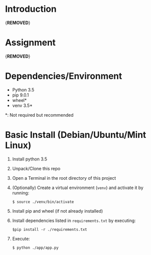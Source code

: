 # Introduction

{**REMOVED**}

# Assignment

{**REMOVED**}

# Dependencies/Environment

* Python 3.5
* pip 9.0.1
* wheel*
* venv 3.5*


\*: Not required but recommended

# Basic Install (Debian/Ubuntu/Mint Linux)


1. Install python 3.5
1. Unpack/Clone this repo
1. Open a Terminal in the root directory of this project
1. (Optionally) Create a virtual environment (`venv`) and activate it by running:
    ```
    $ source ./venv/bin/activate
    ```
1. Install pip and wheel (if not already installed)
1. Install dependencies listed in `requirements.txt` by executing:

    ```
    $pip install -r ./requirements.txt
    ```

1. Execute:

    ```
    $ python ./app/app.py
    ```
